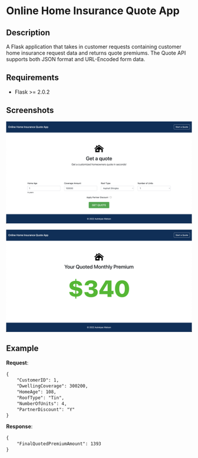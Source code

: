 # Online Home Insurance Quote App

## Description

A Flask application that takes in customer requests containing customer home insurance request data and returns quote premiums. The Quote API supports both JSON format and URL-Encoded form data.

## Requirements

- Flask >= 2.0.2

## Screenshots

![screenshot 1](/screen1.png)

![screenshot 2](/screen2.png)

## Example

**Request**:

```
{
    "CustomerID": 1,
    "DwellingCoverage": 300200,
    "HomeAge": 108,
    "RoofType": "Tin",
    "NumberOfUnits": 4,
    "PartnerDiscount": "Y"
}
```

**Response**:

```
{
    "FinalQuotedPremiumAmount": 1393
}
```
